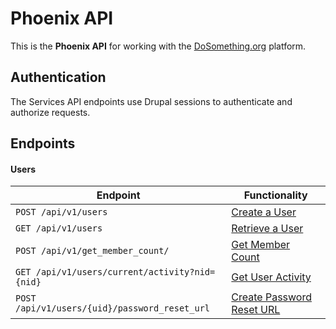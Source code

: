 # Phoenix API

This is the **Phoenix API** for working with the [DoSomething.org](https://dosomething.org) platform.

## Authentication
The Services API endpoints use Drupal sessions to authenticate and authorize requests.

## Endpoints 

#### Users
Endpoint                                       | Functionality                                           
---------------------------------------------- | --------------------------------------------------------
`POST /api/v1/users`                           | [Create a User](endpoints/users.md#create-a-user)
`GET /api/v1/users`                            | [Retrieve a User](endpoints/users.md#retrieve-a-user) 
`POST /api/v1/get_member_count/`               | [Get Member Count](endpoints/users.md#get-member-count)
`GET /api/v1/users/current/activity?nid={nid}` | [Get User Activity](endpoints/users.md#get-user-activity)
`POST /api/v1/users/{uid}/password_reset_url`  | [Create Password Reset URL](endpoints/users.md#create-password-reset-url)

